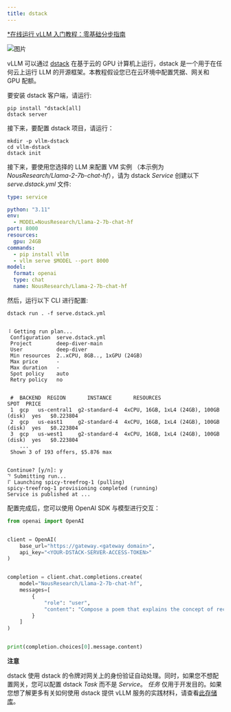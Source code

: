 ```yaml
---
title: dstack
---
```


[\*在线运行 vLLM 入门教程：零基础分步指南](https://openbayes.com/console/public/tutorials/rXxb5fZFr29?utm_source=vLLM-CNdoc&utm_medium=vLLM-CNdoc-V1&utm_campaign=vLLM-CNdoc-V1-25ap)

![图片](/img/docs/v1-deployment/03-dstack_1.png)

vLLM 可以通过 [dstack](https://dstack.ai/) 在基于云的 GPU 计算机上运行，​​dstack 是一个用于在任何云上运行 LLM 的开源框架。本教程假设您已在云环境中配置凭据、网关和 GPU 配额。

要安装 dstack 客户端，请运行:

```plain
pip install "dstack[all]
dstack server
```

接下来，要配置 dstack 项目，请运行：

```plain
mkdir -p vllm-dstack
cd vllm-dstack
dstack init
```

接下来，要使用您选择的 LLM 来配置 VM 实例 （本示例为 _NousResearch/Llama-2-7b-chat-hf_），请为 dstack _Service_ 创建以下 _serve.dstack.yml_ 文件:

```yaml
type: service

python: "3.11"
env:
  - MODEL=NousResearch/Llama-2-7b-chat-hf
port: 8000
resources:
  gpu: 24GB
commands:
  - pip install vllm
  - vllm serve $MODEL --port 8000
model:
  format: openai
  type: chat
  name: NousResearch/Llama-2-7b-chat-hf
```

然后，运行以下 CLI 进行配置:

```plain
dstack run . -f serve.dstack.yml


⠸ Getting run plan...
 Configuration  serve.dstack.yml
 Project        deep-diver-main
 User           deep-diver
 Min resources  2..xCPU, 8GB.., 1xGPU (24GB)
 Max price      -
 Max duration   -
 Spot policy    auto
 Retry policy   no


 #  BACKEND  REGION       INSTANCE       RESOURCES                               SPOT  PRICE
 1  gcp   us-central1  g2-standard-4  4xCPU, 16GB, 1xL4 (24GB), 100GB (disk)  yes   $0.223804
 2  gcp   us-east1     g2-standard-4  4xCPU, 16GB, 1xL4 (24GB), 100GB (disk)  yes   $0.223804
 3  gcp   us-west1     g2-standard-4  4xCPU, 16GB, 1xL4 (24GB), 100GB (disk)  yes   $0.223804
    ...
 Shown 3 of 193 offers, $5.876 max


Continue? [y/n]: y
⠙ Submitting run...
⠏ Launching spicy-treefrog-1 (pulling)
spicy-treefrog-1 provisioning completed (running)
Service is published at ...
```

配置完成后，您可以使用 OpenAI SDK 与模型进行交互：

```python
from openai import OpenAI


client = OpenAI(
    base_url="https://gateway.<gateway domain>",
    api_key="<YOUR-DSTACK-SERVER-ACCESS-TOKEN>"
)


completion = client.chat.completions.create(
    model="NousResearch/Llama-2-7b-chat-hf",
    messages=[
        {
            "role": "user",
            "content": "Compose a poem that explains the concept of recursion in programming.",
        }
    ]
)


print(completion.choices[0].message.content)
```

**注意**

dstack 使用 dstack 的令牌对网关上的身份验证自动处理。同时，如果您不想配置网关，您可以配置 dstack _Task_ 而不是 _Service_。 _任务_ 仅用于开发目的。如果您想了解更多有关如何使用 dstack 提供 vLLM 服务的实践材料，请查看[此存储库](https://github.com/dstackai/dstack-examples/tree/main/deployment/vllm)。
